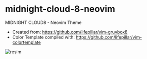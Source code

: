 # midnight-cloud-8-neovim
MIDNIGHT CLOUD8 - Neovim Theme

* Created from: https://github.com/lifepillar/vim-gruvbox8
* Color Template compiled with: https://github.com/lifepillar/vim-colortemplate

![resim](https://user-images.githubusercontent.com/16112212/201317342-7cfe392c-4137-4300-a914-3d0e7cdb8f51.png)
